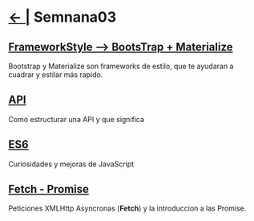 # [← |](https://github.com/VGamezz19/skylab-boot-notes) Semnana03


## [FrameworkStyle --> BootsTrap + Materialize](https://github.com/VGamezz19/skylab-curso/tree/dev/course/semana03/readme/BOOTSTRAP.MD)

Bootstrap y Materialize son frameworks de estilo, que te ayudaran a cuadrar y estilar más rapido.

## [API](https://github.com/VGamezz19/skylab-curso/tree/dev/course/semana03/readme/API.MD)

Como estructurar una API y que significa

## [ES6](https://github.com/VGamezz19/skylab-curso/tree/dev/course/semana03/readme/ES6.MD)

Curiosidades y mejoras de JavaScript

## [Fetch - Promise](https://github.com/VGamezz19/skylab-curso/tree/dev/course/semana03/readme/PROMISE.MD)

 Peticiones XMLHttp Asyncronas (**Fetch**) y la introduccion a las Promise.
